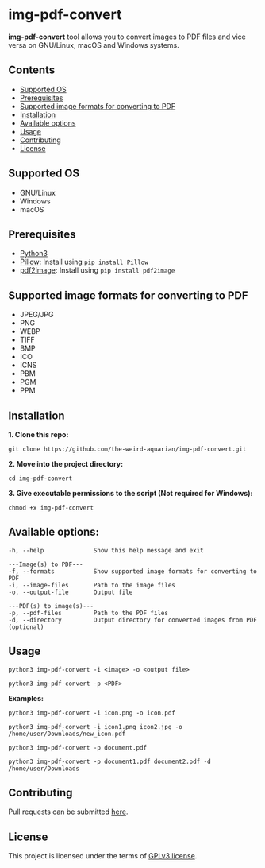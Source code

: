# img-pdf-convert

**img-pdf-convert** tool allows you to convert images to PDF files and vice versa on GNU/Linux, macOS and Windows systems.



## Contents
- [Supported OS](#supported-os)
- [Prerequisites](#prerequisites)
- [Supported image formats for converting to PDF](#supported-image-formats-for-converting-to-pdf)
- [Installation](#installation)
- [Available options](#available-options)
- [Usage](#usage)
- [Contributing](#contributing)
- [License](#license)



## Supported OS
- GNU/Linux
- Windows
- macOS



## Prerequisites
- [Python3](https://www.python.org/downloads/)
- [Pillow](https://pypi.org/project/Pillow/): Install using `pip install Pillow`
- [pdf2image](https://pypi.org/project/pdf2image/): Install using `pip install pdf2image`



## Supported image formats for converting to PDF
- JPEG/JPG
- PNG
- WEBP
- TIFF
- BMP
- ICO
- ICNS
- PBM
- PGM
- PPM



## Installation
**1. Clone this repo:**
```
git clone https://github.com/the-weird-aquarian/img-pdf-convert.git
```

**2. Move into the project directory:**
```
cd img-pdf-convert
```

**3. Give executable permissions to the script (Not required for Windows):**
```
chmod +x img-pdf-convert
```



## Available options:
```
-h, --help              Show this help message and exit

---Image(s) to PDF---
-f, --formats           Show supported image formats for converting to PDF
-i, --image-files       Path to the image files
-o, --output-file       Output file

---PDF(s) to image(s)---
-p, --pdf-files         Path to the PDF files
-d, --directory         Output directory for converted images from PDF (optional)
```



## Usage
```
python3 img-pdf-convert -i <image> -o <output file>
```

```
python3 img-pdf-convert -p <PDF>
```

**Examples:**
```
python3 img-pdf-convert -i icon.png -o icon.pdf
```

```
python3 img-pdf-convert -i icon1.png icon2.jpg -o /home/user/Downloads/new_icon.pdf
```

```
python3 img-pdf-convert -p document.pdf
```

```
python3 img-pdf-convert -p document1.pdf document2.pdf -d /home/user/Downloads
```



## Contributing
Pull requests can be submitted [here](https://github.com/the-weird-aquarian/img-pdf-convert/pulls).



## License
This project is licensed under the terms of [GPLv3 license](https://github.com/the-weird-aquarian/img-pdf-convert/blob/main/LICENSE).
